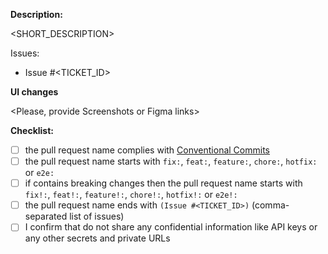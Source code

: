 **Description:**

<SHORT_DESCRIPTION>

Issues:

- Issue #<TICKET_ID>

**UI changes**

<Please, provide Screenshots or Figma links>

**Checklist:**

- [ ] the pull request name complies with [Conventional Commits](https://www.conventionalcommits.org/en/v1.0.0/)
- [ ] the pull request name starts with `fix:`, `feat:`, `feature:`, `chore:`, `hotfix:` or `e2e:`
- [ ] if contains breaking changes then the pull request name starts with `fix!:`, `feat!:`, `feature!:`, `chore!:`, `hotfix!:` or `e2e!:`
- [ ] the pull request name ends with `(Issue #<TICKET_ID>)` (comma-separated list of issues)
- [ ] I confirm that do not share any confidential information like API keys or any other secrets and private URLs
